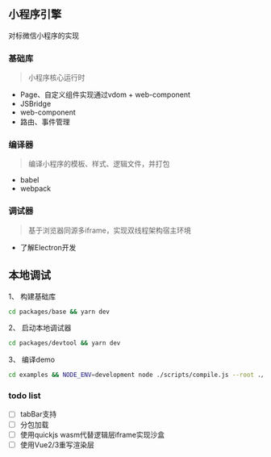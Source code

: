 ## 小程序引擎

对标微信小程序的实现

### 基础库
> 小程序核心运行时

- Page、自定义组件实现通过vdom + web-component
- JSBridge
- web-component
- 路由、事件管理

### 编译器
> 编译小程序的模板、样式、逻辑文件，并打包

- babel
- webpack

### 调试器
> 基于浏览器同源多iframe，实现双线程架构宿主环境

- 了解Electron开发



## 本地调试

1、 构建基础库

```sh
cd packages/base && yarn dev
```

2、 启动本地调试器
```sh
cd packages/devtool && yarn dev
```

3、 编译demo
```sh
cd examples && NODE_ENV=development node ./scripts/compile.js --root ./mini
```


### todo list

- [ ] tabBar支持
- [ ] 分包加载
- [ ] 使用quickjs wasm代替逻辑层iframe实现沙盒
- [ ] 使用Vue2/3重写渲染层
